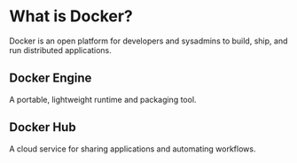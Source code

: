 # What is Docker?

Docker is an open platform for developers and sysadmins to build, ship, and run distributed applications.

## Docker Engine

A portable, lightweight runtime and packaging tool.

## Docker Hub

A cloud service for sharing applications and automating workflows.
